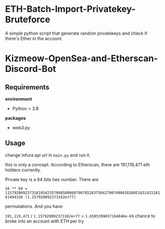 # ETH-Batch-Import-Privatekey-Bruteforce
A simple python script that generate random privatekeys and check if there's Ether in the account.
# Kizmeow-OpenSea-and-Etherscan-Discord-Bot

Requirements
-----------------
**environment**

+ Python > 3.8

**packages**

+ web3.py

Usage
-----------------
change infura api url in `main.py` and run it.

this is only a concept. According to Etherscan, there are 191,119,471 eth holders currently. 

Private key is a 64 bits hex number. There are 

`16 ** 64 = 115792089237316195423570985008687907852837564279074904382605163141518161494336 (1.157920892373162e+77)`

permutations. And you have 

`191,119,471` / `1.157920892373162e+77` = `1.6505399657164846e-69`
chance to broke into an account with ETH per try
